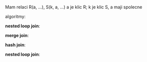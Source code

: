 Mam relaci R(a, ...), S(k, a, ...)
a je klic R; k je klic S, a maji spolecne

algoritmy:

**nested loop join**:


**merge join**:


**hash join**:


**nested loop join**: